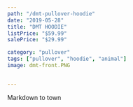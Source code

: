 ```yaml
---
path: "/dmt-pullover-hoodie"
date: "2019-05-28"
title: "DMT HOODIE"
listPrice: "$59.99"
salePrice: "$29.99"

category: "pullover"
tags: ["pullover", "hoodie", "animal"]
image: dmt-front.PNG


---
```

Markdown to town